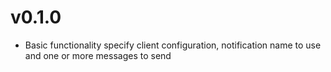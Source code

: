 # v0.1.0
- Basic functionality specify client configuration, notification name to use and one or more messages to send
